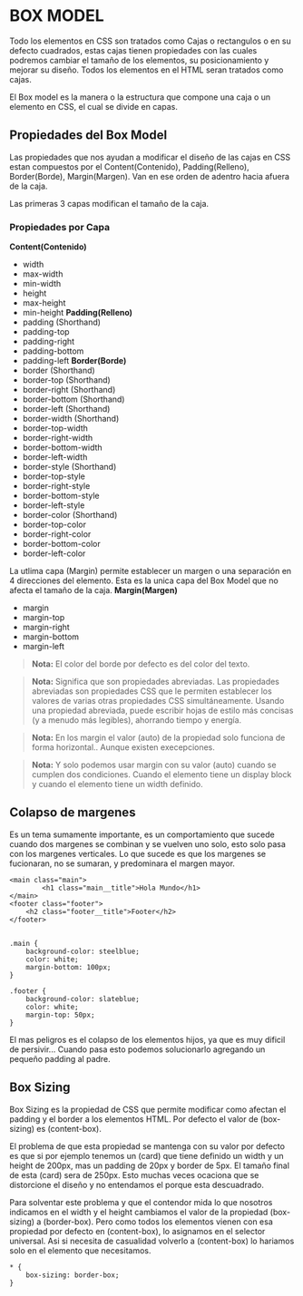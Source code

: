 # BOX MODEL
Todo los elementos en CSS son tratados como Cajas o rectangulos o en su defecto cuadrados, estas cajas tienen propiedades con las cuales podremos cambiar el tamaño de los elementos, su posicionamiento y mejorar su diseño. Todos los elementos en el HTML seran tratados como cajas.

El Box model es la manera o la estructura que compone una caja o un elemento en CSS, el cual se divide en capas.

## Propiedades del Box Model
Las propiedades que nos ayudan a modificar el diseño de las cajas en CSS estan compuestos por el Content(Contenido), Padding(Relleno), Border(Borde), Margin(Margen). Van en ese orden de adentro hacia afuera de la caja.

Las primeras 3 capas modifican el tamaño de la caja.

### Propiedades por Capa
**Content(Contenido)**
- width
- max-width
- min-width
- height
- max-height
- min-height
**Padding(Relleno)** 
- padding (Shorthand)
- padding-top
- padding-right
- padding-bottom
- padding-left
**Border(Borde)** 
- border (Shorthand)
- border-top  (Shorthand)
- border-right (Shorthand)
- border-bottom (Shorthand)
- border-left (Shorthand)
- border-width (Shorthand)
- border-top-width
- border-right-width
- border-bottom-width
- border-left-width
- border-style (Shorthand)
- border-top-style
- border-right-style
- border-bottom-style
- border-left-style
- border-color (Shorthand)
- border-top-color
- border-right-color
- border-bottom-color
- border-left-color

La utlima capa (Margin) permite establecer un margen o una separación en 4 direcciones del elemento. Esta es la unica capa del Box Model que no afecta el tamaño de la caja.
**Margin(Margen)** 
- margin
- margin-top
- margin-right
- margin-bottom
- margin-left

> **Nota:** El color del borde por defecto es del color del texto.

> **Nota:** Significa que son propiedades abreviadas. Las propiedades abreviadas son propiedades CSS que le permiten establecer los valores de varias otras propiedades CSS simultáneamente. Usando una propiedad abreviada, puede escribir hojas de estilo más concisas (y a menudo más legibles), ahorrando tiempo y energía.

> **Nota:** En los margin el valor (auto) de la propiedad solo funciona de forma horizontal.. Aunque existen execepciones. 

> **Nota:** Y solo podemos usar margin con su valor (auto) cuando se cumplen dos condiciones. Cuando el elemento tiene un display block y cuando el elemento tiene un width definido.

## Colapso de margenes
Es un tema sumamente importante, es un comportamiento que sucede cuando dos margenes se combinan y se vuelven uno solo, esto solo pasa con los margenes verticales. Lo que sucede es que los margenes se fucionaran, no se sumaran, y predominara el margen mayor.
````
<main class="main">
        <h1 class="main__title">Hola Mundo</h1>
</main>
<footer class="footer">
    <h2 class="footer__title">Footer</h2>
</footer>


.main {
    background-color: steelblue;
    color: white;
    margin-bottom: 100px;
}

.footer {
    background-color: slateblue;
    color: white;
    margin-top: 50px;
}
````

El mas peligros es el colapso de los elementos hijos, ya que es muy dificil de persivir... Cuando pasa esto podemos solucionarlo agregando un pequeño padding al padre.

## Box Sizing
Box Sizing es la propiedad de CSS que permite modificar como afectan el padding y el border a los elementos HTML. Por defecto el valor de (box-sizing) es (content-box).

El problema de que esta propiedad se mantenga con su valor por defecto es que si por ejemplo tenemos un (card) que tiene definido un width y un height de 200px, mas un padding de 20px y border de 5px. El tamaño final de esta (card) sera de 250px. Esto muchas veces ocaciona que se distorcione el diseño y no entendamos el porque esta descuadrado.

Para solventar este problema y que el contendor mida lo que nosotros indicamos en el width y el height cambiamos el valor de la propiedad (box-sizing) a (border-box). Pero como todos los elementos vienen con esa propiedad por defecto en (content-box), lo asignamos en el selector universal. Asi si necesita de casualidad volverlo a (content-box) lo hariamos solo en el elemento que necesitamos.
````
* {
    box-sizing: border-box;
}
````